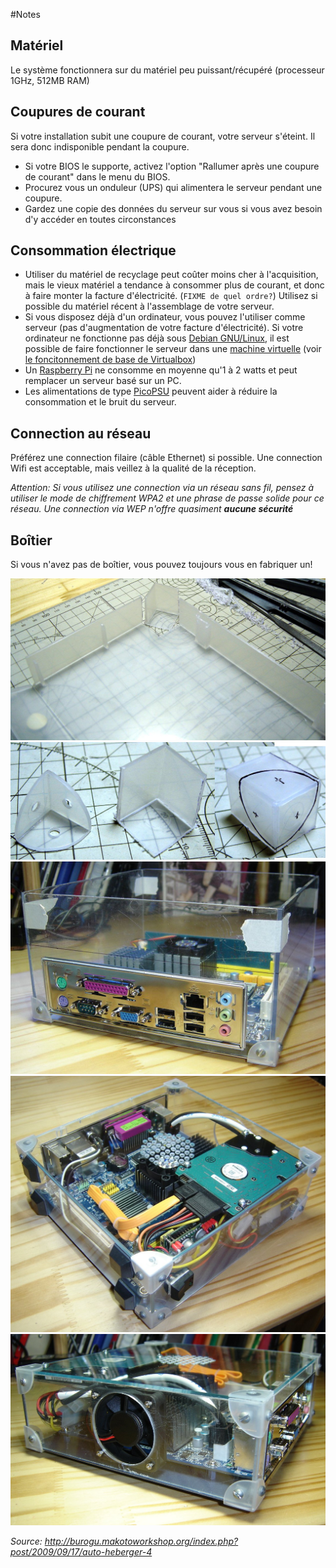 #Notes

## Matériel
Le système fonctionnera sur du matériel peu puissant/récupéré (processeur 1GHz, 512MB RAM)


## Coupures de courant
Si votre installation subit une coupure de courant, votre serveur s'éteint. Il sera donc indisponible pendant la coupure.

 * Si votre BIOS le supporte, activez l'option "Rallumer après une coupure de courant" dans le menu du BIOS.
 * Procurez vous un onduleur (UPS) qui alimentera le serveur pendant une coupure.
 * Gardez une copie des données du serveur sur vous si vous avez besoin d'y accéder en toutes circonstances


## Consommation électrique
 * Utiliser du matériel de recyclage peut coûter moins cher à l'acquisition, mais le vieux matériel a tendance à consommer plus de courant, et donc à faire monter la facture d'électricité. (`FIXME de quel ordre?`) Utilisez si possible du matériel récent à l'assemblage de votre serveur.
  * Si vous disposez déjà d'un ordinateur, vous pouvez l'utiliser comme serveur (pas d'augmentation de votre facture d'électricité). Si votre ordinateur ne fonctionne pas déjà sous [Debian GNU/Linux](https://www.debian.org/), il est possible de faire fonctionner le serveur dans une [machine virtuelle](https://fr.wikipedia.org/wiki/Machine_virtuelle) (voir [le foncitonnement de base de Virtualbox](http://www.commentcamarche.net/faq/9376-virtualbox-tester-des-os-comme-des-logiciels-tutoriel-kubunt))
 * Un [Raspberry Pi](https://fr.wikipedia.org/wiki/Raspberry_Pi) ne consomme en moyenne qu'1 à 2 watts et peut remplacer un serveur basé sur un PC.
 * Les alimentations de type [PicoPSU](http://www.silentpcreview.com/article601-page1.html) peuvent aider à réduire la consommation et le bruit du serveur.


## Connection au réseau
Préférez une connection filaire (câble Ethernet) si possible. Une connection Wifi est acceptable, mais veillez à la qualité de la réception.

_Attention: Si vous utilisez une connection via un réseau sans fil, pensez à utiliser le mode de chiffrement WPA2 et une phrase de passe solide pour ce réseau. Une connection via WEP n'offre quasiment **aucune sécurité**_

## Boîtier
Si vous n'avez pas de boîtier, vous pouvez toujours vous en fabriquer un!

![](images/lowcostcase1.jpg)
![](images/lowcostcase2.jpg)
![](images/lowcostcase3.jpg)
![](images/lowcostcase4.jpg)
![](images/lowcostcase6.jpg)

_Source: http://burogu.makotoworkshop.org/index.php?post/2009/09/17/auto-heberger-4_

